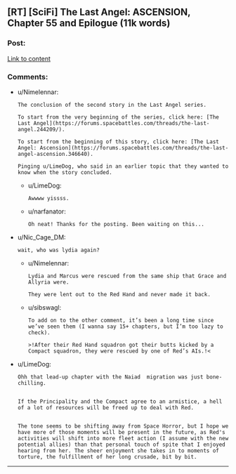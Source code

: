 ## [RT] [SciFi] The Last Angel: ASCENSION, Chapter 55 and Epilogue (11k words)

### Post:

[Link to content](https://forums.spacebattles.com/threads/the-last-angel-ascension.346640/page-487#post-64999026)

### Comments:

- u/Nimelennar:
  ```
  The conclusion of the second story in the Last Angel series.

  To start from the very beginning of the series, click here: [The Last Angel](https://forums.spacebattles.com/threads/the-last-angel.244209/).

  To start from the beginning of this story, click here: [The Last Angel: Ascension](https://forums.spacebattles.com/threads/the-last-angel-ascension.346640).

  Pinging u/LimeDog, who said in an earlier topic that they wanted to know when the story concluded.
  ```

  - u/LimeDog:
    ```
    Awwww yissss.
    ```

  - u/narfanator:
    ```
    Oh neat! Thanks for the posting. Been waiting on this...
    ```

- u/Nic_Cage_DM:
  ```
  wait, who was lydia again?
  ```

  - u/Nimelennar:
    ```
    Lydia and Marcus were rescued from the same ship that Grace and Allyria were.

    They were lent out to the Red Hand and never made it back.
    ```

  - u/sibswagl:
    ```
    To add on to the other comment, it’s been a long time since we’ve seen them (I wanna say 15+ chapters, but I’m too lazy to check).  

    >!After their Red Hand squadron got their butts kicked by a Compact squadron, they were rescued by one of Red’s AIs.!<
    ```

- u/LimeDog:
  ```
  Ohh that lead-up chapter with the Naiad  migration was just bone-chilling. 


  If the Principality and the Compact agree to an armistice, a hell of a lot of resources will be freed up to deal with Red. 


  The tone seems to be shifting away from Space Horror, but I hope we have more of those moments will be present in the future, as Red's activities will shift into more fleet action (I assume with the new potential allies) than that personal touch of spite that I enjoyed hearing from her. The sheer enjoyment she takes in to moments of torture, the fulfillment of her long crusade, bit by bit.
  ```

---

